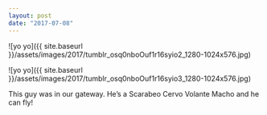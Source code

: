 ```yaml
---
layout: post
date: "2017-07-08"
---
```


![yo yo]({{ site.baseurl }}/assets/images/2017/tumblr_osq0nboOuf1r16syio2_1280-1024x576.jpg)

![yo yo]({{ site.baseurl }}/assets/images/2017/tumblr_osq0nboOuf1r16syio3_1280-1024x576.jpg)

This guy was in our gateway. He’s a Scarabeo Cervo Volante Macho and he can fly!
